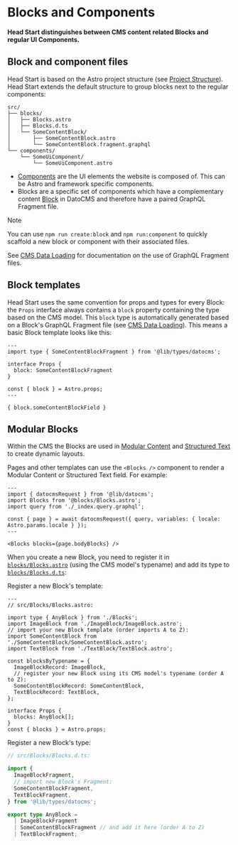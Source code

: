 # Blocks and Components

**Head Start distinguishes between CMS content related Blocks and regular UI Components.**

## Block and component files

Head Start is based on the Astro project structure (see [Project Structure](./project-structure.md)). Head Start extends the default structure to group blocks next to the regular components:

```
src/
├── blocks/
│   ├── Blocks.astro
│   ├── Blocks.d.ts
│   └── SomeContentBlock/
│       ├── SomeContentBlock.astro
│       └── SomeContentBlock.fragment.graphql
└── components/
    └── SomeUiComponent/
        └── SomeUiComponent.astro
```

- [Components](https://docs.astro.build/en/core-concepts/astro-components/) are the UI elements the website is composed of. This can be Astro and framework specific components.
- Blocks are a specific set of components which have a complementary content [Block](https://www.datocms.com/docs/content-modelling/blocks) in DatoCMS and therefore have a paired GraphQL Fragment file.

> [!NOTE]
> You can use `npm run create:block` and `npm run:component` to quickly scaffold a new block or component with their associated files.

See [CMS Data Loading](./cms-data-loading.md) for documentation on the use of GraphQL Fragment files.

## Block templates

Head Start uses the same convention for props and types for every Block: the `Props` interface always contains a `block` property containing the type based on the CMS model. This `block` type is automatically generated based on a Block's GraphQL Fragment file (see [CMS Data Loading](cms-data-loading.md#graphql-files)). This means a basic Block template looks like this:

```astro
---
import type { SomeContentBlockFragment } from '@lib/types/datocms';

interface Props {
  block: SomeContentBlockFragment
}

const { block } = Astro.props;
---

{ block.someContentBlockField }
```

## Modular Blocks

Within the CMS the Blocks are used in [Modular Content](https://www.datocms.com/docs/content-modelling/modular-content) and [Structured Text](https://www.datocms.com/docs/content-modelling/structured-text) to create dynamic layouts.

Pages and other templates can use the `<Blocks />` component to render a Modular Content or Structured Text field. For example:

```astro
---
import { datocmsRequest } from '@lib/datocms';
import Blocks from '@blocks/Blocks.astro';
import query from './_index.query.graphql';

const { page } = await datocmsRequest({ query, variables: { locale: Astro.params.locale } });
---

<Blocks blocks={page.bodyBlocks} />
```

When you create a new Block, you need to register it in [`blocks/Blocks.astro`](../src/blocks/Blocks.astro) (using the CMS model's typename) and add its type to [`blocks/Blocks.d.ts`](../src/blocks/Blocks.d.ts):

Register a new Block's template:

```astro
---
// src/Blocks/Blocks.astro:

import type { AnyBlock } from './Blocks';
import ImageBlock from './ImageBlock/ImageBlock.astro';
// import your new Block template (order imports A to Z):
import SomeContentBlock from './SomeContentBlock/SomeContentBlock.astro';
import TextBlock from './TextBlock/TextBlock.astro';

const blocksByTypename = {
  ImageBlockRecord: ImageBlock,
  // register your new Block using its CMS model's typename (order A to Z):
  SomeContentBlockRecord: SomeContentBlock,
  TextBlockRecord: TextBlock,
};

interface Props {
  blocks: AnyBlock[];
}
const { blocks } = Astro.props;
```

Register a new Block's type:

```ts
// src/Blocks/Blocks.d.ts:

import {
  ImageBlockFragment,
  // import new Block's Fragment:
  SomeContentBlockFragment,
  TextBlockFragment,
} from '@lib/types/datocms';

export type AnyBlock =
  | ImageBlockFragment
  | SomeContentBlockFragment // and add it here (order A to Z)
  | TextBlockFragment;
```
